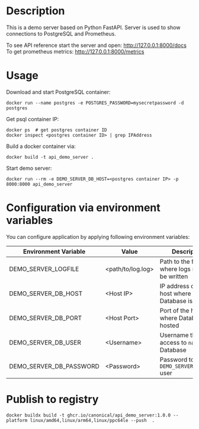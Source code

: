 # Description
This is a demo server based on Python FastAPI.
Server is used to show connections to PostgreSQL and Prometheus.

To see API reference start the server and open: http://127.0.0.1:8000/docs  
To get prometheus metrics: http://127.0.0.1:8000/metrics

# Usage
Download and start PostgreSQL container:
```
docker run --name postgres -e POSTGRES_PASSWORD=mysecretpassword -d postgres
```

Get psql container IP:
```
docker ps  # get postgres container ID
docker inspect <postgres container ID> | grep IPAddress
```

Build a docker container via:
```
docker build -t api_demo_server .
```

Start demo server:
```
docker run --rm -e DEMO_SERVER_DB_HOST=<postgres container IP> -p 8000:8000 api_demo_server
```

# Configuration via environment variables
You can configure application by applying following environment variables:

| Environment Variable    	| Value             	| Description                                     	|
|-------------------------	|-------------------	|-------------------------------------------------	|
| DEMO_SERVER_LOGFILE     	| \<path/to/log.log> 	| Path to the file where logs should be written   	|
| DEMO_SERVER_DB_HOST     	| \<Host IP>         	| IP address of the host where Database is hosted 	|
| DEMO_SERVER_DB_PORT     	| \<Host Port>       	| Port of the host where Database is hosted       	|
| DEMO_SERVER_DB_USER     	| \<Username>        	| Username that has access to `names` Database    	|
| DEMO_SERVER_DB_PASSWORD 	| \<Password>        	| Password to the `DEMO_SERVER_DB_USER` user      	|

# Publish to registry

```
docker buildx build -t ghcr.io/canonical/api_demo_server:1.0.0 --platform linux/amd64,linux/arm64,linux/ppc64le --push  .
```
